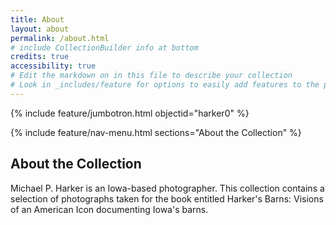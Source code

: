 ```yaml
---
title: About
layout: about
permalink: /about.html
# include CollectionBuilder info at bottom
credits: true
accessibility: true
# Edit the markdown on in this file to describe your collection
# Look in _includes/feature for options to easily add features to the page
---
```


{% include feature/jumbotron.html objectid="harker0" %} 

{% include feature/nav-menu.html sections="About the Collection" %}

## About the Collection

Michael P. Harker is an Iowa-based photographer. This collection contains a selection of photographs taken for the book entitled Harker's Barns: Visions of an American Icon documenting Iowa's barns.